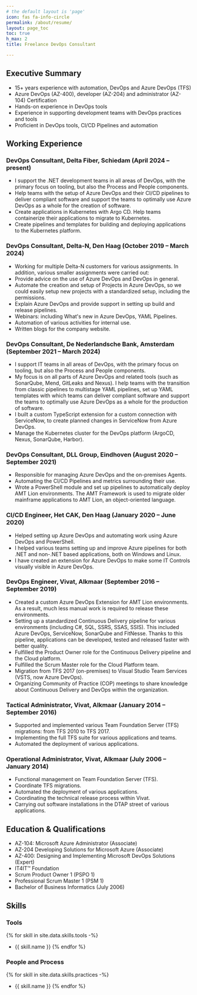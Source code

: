 ```yaml
---
# the default layout is 'page'
icon: fas fa-info-circle
permalink: /about/resume/
layout: page_toc
toc: true
h_max: 2
title: Freelance DevOps Consultant

---
```


## Executive Summary

* 15+ years experience with automation, DevOps and Azure DevOps (TFS)
* Azure DevOps (AZ-400), developer (AZ-204) and administrator (AZ-104) Certification
* Hands-on experience in DevOps tools
* Experience in supporting development teams with DevOps practices and tools
* Proficient in DevOps tools, CI/CD Pipelines and automation

## Working Experience

### DevOps Consultant, Delta Fiber, Schiedam (April 2024 – present)

* I support the .NET development teams in all areas of DevOps, with the primary
  focus on tooling, but also the Process and People components.
* Help teams with the setup of Azure DevOps and their CI/CD pipelines to deliver
  compliant software and support the teams to optimally use Azure DevOps as a
  whole for the creation of software.
* Create applications in Kubernetes with Argo CD. Help teams containerize their
  applications to migrate to Kubernetes.
* Create pipelines and templates for building and deploying applications to the
  Kubernetes platform.

### DevOps Consultant, Delta-N, Den Haag (October 2019 – March 2024)

* Working for multiple Delta-N customers for various assignments. In addition, various smaller assignments were carried out:
* Provide advice on the use of Azure DevOps and DevOps in general.
* Automate the creation and setup of Projects in Azure DevOps, so we could easily setup new projects with a standardized setup, including the permissions.
* Explain Azure DevOps and provide support in setting up build and release pipelines.
* Webinars: including What's new in Azure DevOps, YAML Pipelines.
* Automation of various activities for internal use.
* Written blogs for the company website.

### DevOps Consultant, De Nederlandsche Bank, Amsterdam (September 2021 – March 2024)

* I support IT teams in all areas of DevOps, with the primary focus on tooling, but also the Process and People components.
* My focus is on all parts of Azure DevOps and related tools (such as SonarQube, Mend, GitLeaks and Nexus). I help teams with the transition from classic pipelines to multistage YAML pipelines, set up YAML templates with which teams can deliver compliant software and support the teams to optimally use Azure DevOps as a whole for the production of software.
* I built a custom TypeScript extension for a custom connection with ServiceNow, to create planned changes in ServiceNow from Azure DevOps.
* Manage the Kubernetes cluster for the DevOps platform (ArgoCD, Nexus, SonarQube, Harbor).

### DevOps Consultant, DLL Group, Eindhoven (August 2020 – September 2021)

* Responsible for managing Azure DevOps and the on-premises Agents.
* Automating the CI/CD Pipelines and metrics surrounding their use.
* Wrote a PowerShell module and set up pipelines to automatically deploy AMT Lion environments. The AMT Framework is used to migrate older mainframe applications to AMT Lion, an object-oriented language.

### CI/CD Engineer, Het CAK, Den Haag (January 2020 – June 2020)

* Helped setting up Azure DevOps and automating work using Azure DevOps and PowerShell.
* I helped various teams setting up and improve Azure pipelines for both .NET and non-.NET based applications, both on Windows and Linux.
* I have created an extension for Azure DevOps to make some IT Controls visually visible in Azure DevOps.

### DevOps Engineer, Vivat, Alkmaar (September 2016 – September 2019)

* Created a custom Azure DevOps Extension for AMT Lion environments. As a result, much less manual work is required to release these environments.
* Setting up a standardized Continuous Delivery pipeline for various environments (including C#, SQL, SSRS, SSAS, SSIS). This included Azure DevOps, ServiceNow, SonarQube and FitNesse. Thanks to this pipeline, applications can be developed, tested and released faster with better quality.
* Fulfilled the Product Owner role for the Continuous Delivery pipeline and the Cloud platform.
* Fulfilled the Scrum Master role for the Cloud Platform team.
* Migration from TFS 2017 (on-premises) to Visual Studio Team Services (VSTS, now Azure DevOps).
* Organizing Community of Practice (COP) meetings to share knowledge about Continuous Delivery and DevOps within the organization.

### Tactical Administrator, Vivat, Alkmaar (January 2014 – September 2016)

* Supported and implemented various Team Foundation Server (TFS) migrations: from TFS 2010 to TFS 2017.
* Implementing the full TFS suite for various applications and teams.
* Automated the deployment of various applications.

### Operational Administrator, Vivat, Alkmaar (July 2006 – January 2014)

* Functional management on Team Foundation Server (TFS).
* Coordinate TFS migrations.
* Automated the deployment of various applications.
* Coordinating the technical release process within Vivat.
* Carrying out software installations in the DTAP street of various applications.

## Education & Qualifications

* AZ-104: Microsoft Azure Administrator (Associate)
* AZ-204 Developing Solutions for Microsoft Azure (Associate)
* AZ-400: Designing and Implementing Microsoft DevOps Solutions (Expert)
* IT4IT™ Foundation
* Scrum Product Owner 1 (PSPO 1)
* Professional Scrum Master 1 (PSM 1)
* Bachelor of Business Informatics (July 2006)

## Skills

### Tools

{% for skill in site.data.skills.tools -%}
* {{ skill.name }}
{% endfor %}

### People and Process

{% for skill in site.data.skills.practices -%}
* {{ skill.name }}
{% endfor %}
